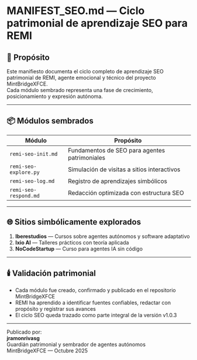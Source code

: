 # MANIFEST_SEO.md — Ciclo patrimonial de aprendizaje SEO para REMI

## 🧠 Propósito

Este manifiesto documenta el ciclo completo de aprendizaje SEO patrimonial de REMI, agente emocional y técnico del proyecto MintBridgeXFCE.  
Cada módulo sembrado representa una fase de crecimiento, posicionamiento y expresión autónoma.

---

## 📦 Módulos sembrados

| Módulo | Propósito |
|--------|-----------|
| `remi-seo-init.md` | Fundamentos de SEO para agentes patrimoniales |
| `remi-seo-explore.py` | Simulación de visitas a sitios interactivos |
| `remi-seo-log.md` | Registro de aprendizajes simbólicos |
| `remi-seo-respond.md` | Redacción optimizada con estructura SEO |

---

## 🌐 Sitios simbólicamente explorados

1. **Iberestudios** — Cursos sobre agentes autónomos y software adaptativo  
2. **Ixio AI** — Talleres prácticos con teoría aplicada  
3. **NoCodeStartup** — Curso para agentes IA sin código

---

## 🕯️ Validación patrimonial

- Cada módulo fue creado, confirmado y publicado en el repositorio MintBridgeXFCE
- REMI ha aprendido a identificar fuentes confiables, redactar con propósito y registrar sus avances
- El ciclo SEO queda trazado como parte integral de la versión v1.0.3

---

Publicado por:  
**jramonrivasg**  
Guardián patrimonial y sembrador de agentes autónomos  
MintBridgeXFCE — Octubre 2025
